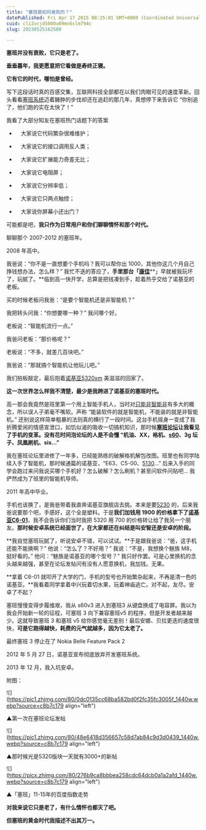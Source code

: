 ```yaml
---
title: "塞班是如何衰败的？"
datePublished: Fri Apr 17 2015 08:25:01 GMT+0000 (Coordinated Universal Time)
cuid: cli2vcjd5000u09mn6slm794c
slug: 20230525162509

---
```


**塞班并没有衰败，它只是老了。**

**垂垂暮年，我更愿意把它看做是寿终正寝。**

**它有它的时代，哪怕是曾经。**

写下这段话时真的百感交集，互联网科技全部都在以我们肉眼可见的速度革新。回头看看[塞班系统](https://www.zhihu.com/search?q=%E5%A1%9E%E7%8F%AD%E7%B3%BB%E7%BB%9F&search_source=Entity&hybrid_search_source=Entity&hybrid_search_extra=%7B%22sourceType%22%3A%22answer%22%2C%22sourceId%22%3A45079446%7D)迈着臃肿的步伐却还在追赶的那几年，真想停下来告诉它 “你别追了，他们跑的实在太快了！”

我看了大部分知友在塞班热门话题下的答案

* 　大家说它代码繁杂很难维护；
    
* 　大家说它的接口调用反人类；
    
* 　大家说它扩展能力奇差无比；
    
* 　大家说它电阻屏；
    
* 　大家说它分辨率低；
    
* 　大家说它只两点触控；
    
* 　大家说你屏幕小还出门？
    

可能都是吧，**我只作为日常用户和你们聊聊情怀和那个时代。**

聊聊那个 2007-2012 的塞班年。

2008 年高中。

我爸说：“你不是一直想要个手机吗？我可以帮你出 1000，其他你这几个月自己挣钱想办法，怎么样？” 我忙不迭的答应了，**手里那台「**[**康佳**](https://www.zhihu.com/search?q=%E5%BA%B7%E4%BD%B3&search_source=Entity&hybrid_search_source=Entity&hybrid_search_extra=%7B%22sourceType%22%3A%22answer%22%2C%22sourceId%22%3A45079446%7D)**」早就被我玩坏了，玩腻了。**临到高一快开学，总算是把钱凑到手，趁着热乎交给了诺基亚的老板。

买的时候老板问我爸：“是要个智能机还是非智能机？”

我把转头问我：“你想要哪一种？” 我问哪个好。

老板说：“智能机流行一点。”

我爸问老板：“那价格呢？”

老板说：“不多，就差几百块吧。”

我爸说：“那就搞个智能机让他玩儿吧。”

我们拍板敲定，最后抱着[诺基亚5320xm](https://www.zhihu.com/search?q=%E8%AF%BA%E5%9F%BA%E4%BA%9A5320xm&search_source=Entity&hybrid_search_source=Entity&hybrid_search_extra=%7B%22sourceType%22%3A%22answer%22%2C%22sourceId%22%3A45079446%7D) 美滋滋的回家了。

**这一次世界怎么样我不清楚，最少是我跨进了诺基亚的塞班时代。**

高一那会我竟然是班里第一个用上智能手机人，当时对[只能非智能非](https://www.zhihu.com/search?q=%E5%8F%AA%E8%83%BD%E9%9D%9E%E6%99%BA%E8%83%BD%E9%9D%9E&search_source=Entity&hybrid_search_source=Entity&hybrid_search_extra=%7B%22sourceType%22%3A%22answer%22%2C%22sourceId%22%3A45079446%7D)有多大的概念，所以误人子弟毫不嘴软。声称 “能装软件的就是智能机，不能装的就是非智能机。” 还别说这样简单粗暴的法则真的横行了一段时间。这台手机摇身一变成了我折腾爱闹的情感宣泄口，如饥似渴的吸收一切搞机知识，那时候[**塞班论坛**](https://www.zhihu.com/search?q=%E5%A1%9E%E7%8F%AD%E8%AE%BA%E5%9D%9B&search_source=Entity&hybrid_search_source=Entity&hybrid_search_extra=%7B%22sourceType%22%3A%22answer%22%2C%22sourceId%22%3A45079446%7D)**让我看见了手机的变革。**没有花时间泡论坛的人是不会懂 **“机油、XX，格机、**[**s60**](https://www.zhihu.com/search?q=s60&search_source=Entity&hybrid_search_source=Entity&hybrid_search_extra=%7B%22sourceType%22%3A%22answer%22%2C%22sourceId%22%3A45079446%7D)**、3g 坛子、凤凰刷机、sis...”**

我在塞班论坛里进修了一年多，已经能熟练的破解格机解包改图。班里也有同学陆续入手了智能机，那时候通篇的诺基亚，“E63、C5-00、[5130](https://www.zhihu.com/search?q=5130&search_source=Entity&hybrid_search_source=Entity&hybrid_search_extra=%7B%22sourceType%22%3A%22answer%22%2C%22sourceId%22%3A45079446%7D)...” 后来入手的同学会跑过来问我说买哪个手机好？怎么破解？怎么刷机？甚至问软件问贴吧... 我俨然成为了班里的智能机导师。

2011 年高中毕业。

手机也该换了，是我爸带着我直奔诺基亚旗舰店去挑。本来是要[5230](https://www.zhihu.com/search?q=5230&search_source=Entity&hybrid_search_source=Entity&hybrid_search_extra=%7B%22sourceType%22%3A%22answer%22%2C%22sourceId%22%3A45079446%7D) 的，后来我爸说要那个吧，手感好，这个全是塑料。于是**我们加钱用 1900 的价格拿下了**[**诺基亚C6-01**](https://www.zhihu.com/search?q=%E8%AF%BA%E5%9F%BA%E4%BA%9AC6-01&search_source=Entity&hybrid_search_source=Entity&hybrid_search_extra=%7B%22sourceType%22%3A%22answer%22%2C%22sourceId%22%3A45079446%7D)，我不会告诉你们当时我把 5320 用 700 的价格转让给了我另一个朋友。**那时候安卓系统已经面世了，在大家都还在纠结是叫安智还是安卓的阶段。**

**我自觉塞班玩腻了，听说安卓不错，可以试试。**于是跟我爸说：“爸，这手机还能不能换啊？” 他说：“怎么了？不好用？” 我说：“不是，我想换个魅族 M8，挺好看的。” 他问：“魅族是诺基亚的哪个型号？” 我只好作罢。可是心里换机的念头越来越强，甚至在论坛发帖问有没有人愿意换机，我加钱。无果。

**拿着 C6-01 就叩开了大学的门，手机的型号也开始繁杂起来，不再是清一色的诺基亚。**我看着同学拿着中兴玩着切水果，玩着神庙逃亡。对不起，友尽。安卓了不起？

塞班慢慢变得步履维艰，我从 s60v3 进入到塞班3 从键盘换成了电容屏。我以为我会开始新一轮的征程，可塞班 3 向下兼容塞班v5 的程序，但是开发者越来越少。这就导致塞班 3 和塞班 v5 给你感觉毫无差别！最后安娜、贝拉更迭的速度很快，**可是它跑得越快，耗费的元气就越多，因为它太老了。**

最终塞班 3 停止在了 Nokia Belle Feature Pack 2

2012 年 5 月 27 日，诺基亚宣布彻底放弃开发塞班系统。

2013 年 12 月，我入坑安卓。

附图：

![](https://pic1.zhimg.com/80/0dc0135cc68ba582bd0f2fc35fc3005f_1440w.webp?source=c8b7c179 align="left")

▲第一次在塞班论坛发帖

![](https://pic1.zhimg.com/80/48e6418d356657c58d7ab84c9d3d0439_1440w.webp?source=c8b7c179 align="left")

▲那时候光是5320版块一天就有3000+的新帖

![](https://picx.zhimg.com/80/276b9ca8bbbea258cdc64dcb0a1a2afd_1440w.webp?source=c8b7c179 align="left")

▲「塞班」11-15年的百度指数走势

**对我来说它只是老了，有什么情怀也都灭了吧。**

**但塞班的黄金时代我描述不出其万一。**